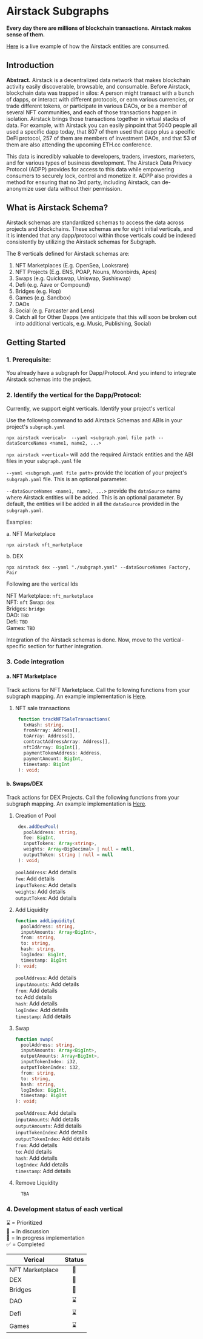 # Airstack Subgraphs

**Every day there are millions of blockchain transactions.**
**Airstack makes sense of them.**

[Here](https://app.airstack.xyz/) is a live example of how the Airstack entities are consumed.

## Introduction

**Abstract.** Airstack is a decentralized data network that makes blockchain activity easily discoverable, browsable, and consumable. Before Airstack, blockchain data was trapped in silos: A person might transact with a bunch of dapps, or interact with different protocols, or earn various currencies, or trade different tokens, or participate in various DAOs, or be a member of several NFT communities, and each of those transactions happen in isolation. Airstack brings those transactions together in virtual stacks of data. For example, with Airstack you can easily pinpoint that 5040 people all used a specific dapp today, that 807 of them used that dapp plus a specific DeFi protocol, 257 of them are members of investment DAOs, and that 53 of them are also attending the upcoming ETH.cc conference.

This data is incredibly valuable to developers, traders, investors, marketers, and for various types of business development. The Airstack Data Privacy Protocol (ADPP) provides for access to this data while empowering consumers to securely lock, control and monetize it. ADPP also provides a method for ensuring that no 3rd party, including Airstack, can de-anonymize user data without their permission.

## What is Airstack Schema?

Airstack schemas are standardized schemas to access the data across projects and blockchains.
These schemas are for eight initial verticals, and it is intended that any dapp/protocol within those verticals could be indexed consistently by utilizing the Airstack schemas for Subgraph.

The 8 verticals defined for Airstack schemas are:

1. NFT Marketplaces (E.g. OpenSea, Looksrare)
2. NFT Projects (E.g. ENS, POAP, Nouns, Moonbirds, Apes)
3. Swaps (e.g. Quickswap, Uniswap, Sushiswap)
4. Defi (e.g. Aave or Compound)
5. Bridges (e.g. Hop)
6. Games (e.g. Sandbox)
7. DAOs
8. Social (e.g. Farcaster and Lens)
9. Catch all for Other Dapps (we anticipate that this will soon be broken out into additional verticals, e.g. Music, Publishing, Social)

## Getting Started

### 1. Prerequisite:

You already have a subgraph for Dapp/Protocol. And you intend to integrate Airstack schemas into the project.

### 2. Identify the vertical for the Dapp/Protocol:

Currently, we support eight verticals. Identify your project's vertical

Use the following command to add Airstack Schemas and ABIs in your project's `subgraph.yaml`

```npm
npx airstack <verical>  --yaml <subgraph.yaml file path --dataSourceNames <name1, name2, ...>
```

`npx airstack <vertical>`
will add the required Airstack entities and the ABI files in your `subgraph.yaml` file

`--yaml <subgraph.yaml file path>`
provide the location of your project's `subgraph.yaml` file. This is an optional parameter.

`--dataSourceNames <name1, name2, ...>` provide the `dataSource` name where Airstack entities will be added. This is an optional parameter. By default, the entities will be added in all the `dataSource` provided in the `subgraph.yaml`.

Examples:

a. NFT Marketplace

```
npx airstack nft_marketplace
```

b. DEX

```
npx airstack dex --yaml "./subgraph.yaml" --dataSourceNames Factory, Pair
```

Following are the vertical Ids

NFT Marketplace: `nft_marketplace` <br/>
NFT: `nft`
Swap: `dex`<br/>
Bridges: `bridge`<br/>
DAO: `TBD`<br/>
Defi: `TBD`<br/>
Games: `TBD`<br/>

Integration of the Airstack schemas is done. Now, move to the vertical-specific section for further integration.

### 3. Code integration

#### a. NFT Marketplace

Track actions for NFT Marketplace.
Call the following functions from your subgraph mapping. An example implementation is [Here](https://github.com/Airstack-xyz).

1. NFT sale transactions
   ```ts
    function trackNFTSaleTransactions(
      txHash: string,
      fromArray: Address[],
      toArray: Address[],
      contractAddressArray: Address[],
      nftIdArray: BigInt[],
      paymentTokenAddress: Address,
      paymentAmount: BigInt,
      timestamp: BigInt
    ): void;
   ```

#### b. Swaps/DEX

Track actions for DEX Projects.
Call the following functions from your subgraph mapping. An example implementation is [Here](https://github.com/Airstack-xyz).

1. Creation of Pool

   ```ts
    dex.addDexPool(
      poolAddress: string,
      fee: BigInt,
      inputTokens: Array<string>,
      weights: Array<BigDecimal> | null = null,
      outputToken: string | null = null
    ): void;
   ```

   `poolAddress`: Add details<br/>
   `fee`: Add details<br/>
   `inputTokens`: Add details<br/>
   `weights`: Add details<br/>
   `outputToken`: Add details<br/>

2. Add Liquidity

   ```ts
   function addLiquidity(
     poolAddress: string,
     inputAmounts: Array<BigInt>,
     from: string,
     to: string,
     hash: string,
     logIndex: BigInt,
     timestamp: BigInt
   ): void;
   ```

   `poolAddress`: Add details<br/>
   `inputAmounts`: Add details<br/>
   `from`: Add details<br/>
   `to`: Add details<br/>
   `hash`: Add details<br/>
   `logIndex`: Add details<br/>
   `timestamp`: Add details<br/>

3. Swap

   ```ts
   function swap(
     poolAddress: string,
     inputAmounts: Array<BigInt>,
     outputAmounts: Array<BigInt>,
     inputTokenIndex: i32,
     outputTokenIndex: i32,
     from: string,
     to: string,
     hash: string,
     logIndex: BigInt,
     timestamp: BigInt
   ): void;
   ```

   `poolAddress`: Add details<br/>
   `inputAmounts`: Add details<br/>
   `outputAmounts`: Add details<br/>
   `inputTokenIndex`: Add details<br/>
   `outputTokenIndex`: Add details<br/>
   `from`: Add details<br/>
   `to`: Add details<br/>
   `hash`: Add details<br/>
   `logIndex`: Add details<br/>
   `timestamp`: Add details<br/>

4. Remove Liquidity
   ```
     TBA
   ```

### 4. Development status of each vertical

  ⌛ = Prioritized<br/>
  💬 = In discussion<br/>
  🔨 = In progress implementation<br/>
  ✅ = Completed<br/>
  
  | Verical | Status |
  | ------- | :------:|
  | NFT Marketplace | 🔨|
  | DEX | 🔨|
  | Bridges | 💬 |
  | DAO | ⌛ |
  | Defi | ⌛ |
  | Games | ⌛ |
